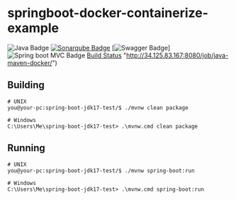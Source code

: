 # springboot-docker-containerize-example
![Java Badge](https://img.shields.io/badge/java-11-red?logo=java)
[![Sonarqube Badge](https://img.shields.io/badge/Sonarqube-gray?logo=Sonarqube)](http://34.125.83.167:9000/dashboard?id=com.app.example%3Ajava-app)
[![Swagger Badge](https://img.shields.io/badge/Swagger-API%20Spec-6DB33F?logo=Swagger)]
![Spring boot MVC Badge](https://img.shields.io/badge/Spring%20Boot-MVC-6DB33F?logo=spring)
[Build Status](http://34.125.83.167:8080/job/java-maven-docker/badge/icon) "http://34.125.83.167:8080/job/java-maven-docker/")




## Building

```console
# UNIX
you@your-pc:spring-boot-jdk17-test/$ ./mvnw clean package
```
```dos
# Windows
C:\Users\Me\spring-boot-jdk17-test> .\mvnw.cmd clean package
```

## Running

```console
# UNIX
you@your-pc:spring-boot-jdk17-test/$ ./mvnw spring-boot:run
```
```dos
# Windows
C:\Users\Me\spring-boot-jdk17-test> .\mvnw.cmd spring-boot:run 
